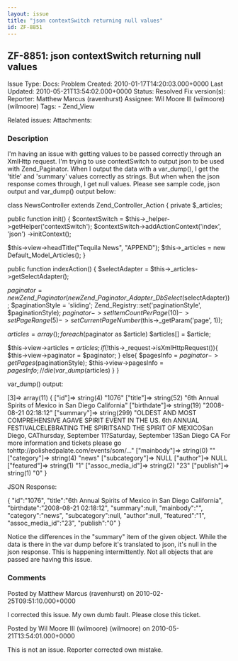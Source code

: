 ```yaml
---
layout: issue
title: "json contextSwitch returning null values"
id: ZF-8851
---
```


ZF-8851: json contextSwitch returning null values
-------------------------------------------------

 Issue Type: Docs: Problem Created: 2010-01-17T14:20:03.000+0000 Last Updated: 2010-05-21T13:54:02.000+0000 Status: Resolved Fix version(s): 
 Reporter:  Matthew Marcus (ravenhurst)  Assignee:  Wil Moore III (wilmoore) (wilmoore)  Tags: - Zend\_View
 
 Related issues: 
 Attachments: 
### Description

I'm having an issue with getting values to be passed correctly through an XmlHttp request. I'm trying to use contextSwitch to output json to be used with Zend\_Paginator. When I output the data with a var\_dump(), I get the 'title' and 'summary' values correctly as strings. But when when the json response comes through, I get null values. Please see sample code, json output and var\_dump() output below:

class NewsController extends Zend\_Controller\_Action { private $\_articles;

public function init() { $contextSwitch = $this->\_helper->getHelper('contextSwitch'); $contextSwitch->addActionContext('index', 'json') ->initContext();

$this->view->headTitle("Tequila News", "APPEND"); $this->\_articles = new Default\_Model\_Articles(); }

public function indexAction() { $selectAdapter = $this->\_articles->getSelectAdapter();

$paginator = new Zend\_Paginator(new Zend\_Paginator\_Adapter\_DbSelect($selectAdapter)); $paginationStyle = 'sliding'; Zend\_Registry::set('paginationStyle', $paginationStyle); $paginator->setItemCountPerPage(10) ->setPageRange(5) ->setCurrentPageNumber($this->\_getParam('page', 1));

$articles = array(); foreach($paginator as $article) $articles[] = $article;

$this->view->articles = $articles; if(!$this->\_request->isXmlHttpRequest()){ $this->view->paginator = $paginator; } else{ $pagesInfo = $paginator->getPages($paginationStyle); $this->view->pagesInfo = $pagesInfo; //die(var\_dump($articles) } }

var\_dump() output:

[3]=> array(11) { ["id"]=> string(4) "1076" ["title"]=> string(52) "6th Annual Spirits of Mexico in San Diego California" ["birthdate"]=> string(19) "2008-08-21 02:18:12" ["summary"]=> string(299) "OLDEST AND MOST COMPREHENSIVE AGAVE SPIRIT EVENT IN THE US. 6th ANNUAL FESTIVALCELEBRATING THE SPIRITSAND THE SPIRIT OF MEXICOSan Diego, CAThursday, September 11?Saturday, September 13San Diego CA For more information and tickets please go <a>tohttp://polishedpalate.com/events/som/…</a>" ["mainbody"]=> string(0) "" ["category"]=> string(4) "news" ["subcategory"]=> NULL ["author"]=> NULL ["featured"]=> string(1) "1" ["assoc\_media\_id"]=> string(2) "23" ["publish"]=> string(1) "0" }

JSON Response:

{ "id":"1076", "title":"6th Annual Spirits of Mexico in San Diego California", "birthdate":"2008-08-21 02:18:12", "summary":null, "mainbody":"", "category":"news", "subcategory":null, "author":null, "featured":"1", "assoc\_media\_id":"23", "publish":"0" }

Notice the differences in the "summary" item of the given object. While the data is there in the var dump before it's translated to json, it's null in the json response. This is happening intermittently. Not all objects that are passed are having this issue.

 

 

### Comments

Posted by Matthew Marcus (ravenhurst) on 2010-02-25T09:51:10.000+0000

I corrected this issue. My own dumb fault. Please close this ticket.

 

 

Posted by Wil Moore III (wilmoore) (wilmoore) on 2010-05-21T13:54:01.000+0000

This is not an issue. Reporter corrected own mistake.

 

 